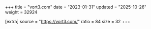 +++
title = "vort3.com"
date = "2023-01-31"
updated = "2025-10-26"
weight = 32924

[extra]
source = "https://vort3.com/"
ratio = 84
size = 32
+++
